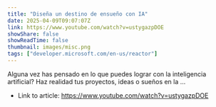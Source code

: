 ```yaml
---
title: "Diseña un destino de ensueño con IA"
date: 2025-04-09T09:07:07Z
link: https://www.youtube.com/watch?v=ustygazpDOE
showShare: false
showReadTime: false
thumbnail: images/misc.png
tags: ["developer.microsoft.com/en-us/reactor"]
---
```

Alguna vez has pensado en lo que puedes lograr con la inteligencia artificial? Haz realidad tus proyectos, ideas o sueños en la ...

- Link to article: https://www.youtube.com/watch?v=ustygazpDOE
